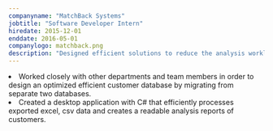 ```yaml
---
companyname: "MatchBack Systems"
jobtitle: "Software Developer Intern"
hiredate: 2015-12-01
enddate: 2016-05-01
companylogo: matchback.png
description: "Designed efficient solutions to reduce the analysis workload of the company."
---
```


<li>Worked closely with other departments and team members in order to design an optimized efficient customer database by migrating from separate two databases.</li>  
<li>Created a desktop application with C# that efficiently processes exported excel, csv data and creates a readable analysis reports of customers.</li>